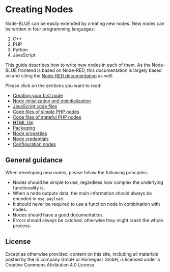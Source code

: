 # Creating Nodes

Node-BLUE can be easily extended by creating new nodes. New nodes can be written in four programming languages:

1. C++
2. PHP
3. Python
4. JavaScript

This guide describes how to write new nodes in each of them. As the Node-BLUE frontend is based on Node-RED, this documentation is largely based on and citing the [Node-RED documentation](https://nodered.org/docs/creating-nodes/) as well.

Please click on the sections you want to read:

* [Creating your first node](first_node.md)
* [Node initialization and deinitialization](node_initialization_and_deinitialization.md)
* [JavaScript code files](javascript_code_files.md)
* [Code files of simple PHP nodes](php_simple_code_files.md)
* [Code files of stateful PHP nodes](php_stateful_code_files)
* [HTML file](html_file)
* [Packaging](packaging)
* [Node properties](node_properties)
* [Node credentials](node_credentials)
* [Configuration nodes](configuration_nodes)

## General guidance

When developing new nodes, please follow the following principles:

* Nodes should be simple to use, regardless how complex the underlying functionality is.
* When a node outputs data, the main information should always be encoded in `msg.payload`.
* It should never be required to use a function node in combination with nodes.
* Nodes should have a good documentation.
* Errors should always be catched, otherwise they might crash the whole process.

## License

Except as otherwise provided, content on this site, including all materials posted by the ib company GmbH or Homegear GmbH, is licensed under a Creative Commons Attribution 4.0 License.